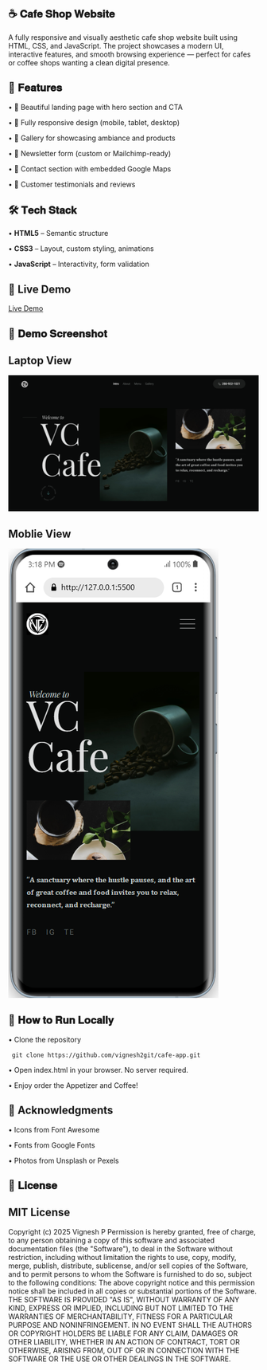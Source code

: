 ☕ 𝐂𝐚𝐟𝐞 𝐒𝐡𝐨𝐩 𝐖𝐞𝐛𝐬𝐢𝐭𝐞
---
A fully responsive and visually aesthetic cafe shop website built using HTML, CSS, and JavaScript. The project showcases a modern UI, interactive features, and smooth browsing experience — perfect for cafes or coffee shops wanting a clean digital presence.

🚀 𝐅𝐞𝐚𝐭𝐮𝐫𝐞𝐬
---
•	🍰 Beautiful landing page with hero section and CTA

•	📱 Fully responsive design (mobile, tablet, desktop)

•	📸 Gallery for showcasing ambiance and products

•	📰 Newsletter form (custom or Mailchimp-ready)

•	📍 Contact section with embedded Google Maps

•	💬 Customer testimonials and reviews



🛠️ 𝐓𝐞𝐜𝐡 𝐒𝐭𝐚𝐜𝐤
---
•	**HTML5** – Semantic structure

•	**CSS3** – Layout, custom styling, animations

•	**JavaScript** – Interactivity, form validation


🔗 Live Demo
---
[Live Demo]()

📸 𝐃𝐞𝐦𝐨 𝐒𝐜𝐫𝐞𝐞𝐧𝐬𝐡𝐨𝐭
---
Laptop View
---
![Cafe App Screenshot](/cafe/images/laptop-view.png)


Moblie View
---

![Cafe App Screenshot](/cafe/images/moblie-view.png)

🔧 𝐇𝐨𝐰 𝐭𝐨 𝐑𝐮𝐧 𝐋𝐨𝐜𝐚𝐥𝐥𝐲
---

• Clone the repository

     git clone https://github.com/vignesh2git/cafe-app.git

• Open index.html in your browser. No server required.

• Enjoy order the Appetizer and Coffee! 


🙌 Acknowledgments
---
•	Icons from Font Awesome

•	Fonts from Google Fonts

•	Photos from Unsplash or Pexels



📄 𝐋𝐢𝐜𝐞𝐧𝐬𝐞
---

MIT License
---

Copyright (c) 2025 Vignesh P
Permission is hereby granted, free of charge, to any person obtaining a copy of this software and associated documentation files (the "Software"), to deal in the Software without restriction, including without limitation the rights to use, copy, modify, merge, publish, distribute, sublicense, and/or sell copies of the Software, and to permit persons to whom the Software is furnished to do so, subject to the following conditions:
The above copyright notice and this permission notice shall be included in all copies or substantial portions of the Software.
THE SOFTWARE IS PROVIDED "AS IS", WITHOUT WARRANTY OF ANY KIND, EXPRESS OR IMPLIED, INCLUDING BUT NOT LIMITED TO THE WARRANTIES OF MERCHANTABILITY, FITNESS FOR A PARTICULAR PURPOSE AND NONINFRINGEMENT. IN NO EVENT SHALL THE AUTHORS OR COPYRIGHT HOLDERS BE LIABLE FOR ANY CLAIM, DAMAGES OR OTHER LIABILITY, WHETHER IN AN ACTION OF CONTRACT, TORT OR OTHERWISE, ARISING FROM, OUT OF OR IN CONNECTION WITH THE SOFTWARE OR THE USE OR OTHER DEALINGS IN THE SOFTWARE.

